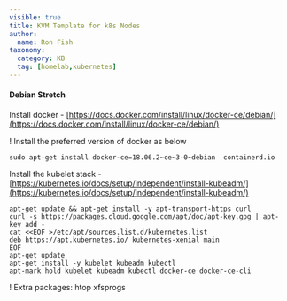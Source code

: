 ```yaml
---
visible: true
title: KVM Template for k8s Nodes
author:
  name: Ron Fish
taxonomy:
  category: KB
  tag: [homelab,kubernetes]
---
```


#### Debian Stretch


Install docker -  [https://docs.docker.com/install/linux/docker-ce/debian/](https://docs.docker.com/install/linux/docker-ce/debian/)

! Install the preferred version of docker as below
```
sudo apt-get install docker-ce=18.06.2~ce~3-0~debian  containerd.io
```

Install the kubelet stack - [https://kubernetes.io/docs/setup/independent/install-kubeadm/](https://kubernetes.io/docs/setup/independent/install-kubeadm/)

```
apt-get update && apt-get install -y apt-transport-https curl
curl -s https://packages.cloud.google.com/apt/doc/apt-key.gpg | apt-key add -
cat <<EOF >/etc/apt/sources.list.d/kubernetes.list
deb https://apt.kubernetes.io/ kubernetes-xenial main
EOF
apt-get update
apt-get install -y kubelet kubeadm kubectl
apt-mark hold kubelet kubeadm kubectl docker-ce docker-ce-cli
```

! Extra packages:  htop xfsprogs
